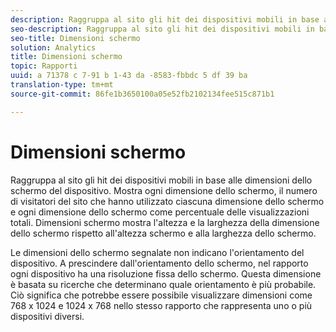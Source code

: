 ```yaml
---
description: Raggruppa al sito gli hit dei dispositivi mobili in base alle dimensioni dello schermo del dispositivo. Mostra ogni dimensione dello schermo, il numero di visitatori del sito che hanno utilizzato ciascuna dimensione dello schermo e ogni dimensione dello schermo come percentuale delle visualizzazioni totali. Dimensioni schermo mostra l'altezza e la larghezza della dimensione dello schermo rispetto all'altezza schermo e alla larghezza dello schermo.
seo-description: Raggruppa al sito gli hit dei dispositivi mobili in base alle dimensioni dello schermo del dispositivo. Mostra ogni dimensione dello schermo, il numero di visitatori del sito che hanno utilizzato ciascuna dimensione dello schermo e ogni dimensione dello schermo come percentuale delle visualizzazioni totali. Dimensioni schermo mostra l'altezza e la larghezza della dimensione dello schermo rispetto all'altezza schermo e alla larghezza dello schermo.
seo-title: Dimensioni schermo
solution: Analytics
title: Dimensioni schermo
topic: Rapporti
uuid: a 71378 c 7-91 b 1-43 da -8583-fbbdc 5 df 39 ba
translation-type: tm+mt
source-git-commit: 86fe1b3650100a05e52fb2102134fee515c871b1

---
```



# Dimensioni schermo

Raggruppa al sito gli hit dei dispositivi mobili in base alle dimensioni dello schermo del dispositivo. Mostra ogni dimensione dello schermo, il numero di visitatori del sito che hanno utilizzato ciascuna dimensione dello schermo e ogni dimensione dello schermo come percentuale delle visualizzazioni totali. Dimensioni schermo mostra l'altezza e la larghezza della dimensione dello schermo rispetto all'altezza schermo e alla larghezza dello schermo.

Le dimensioni dello schermo segnalate non indicano l'orientamento del dispositivo. A prescindere dall'orientamento dello schermo, nel rapporto ogni dispositivo ha una risoluzione fissa dello schermo. Questa dimensione è basata su ricerche che determinano quale orientamento è più probabile. Ciò significa che potrebbe essere possibile visualizzare dimensioni come 768 x 1024 e 1024 x 768 nello stesso rapporto che rappresenta uno o più dispositivi diversi.
